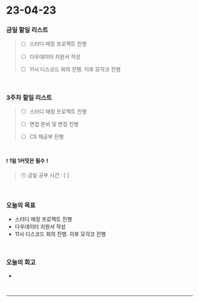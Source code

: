 # 23-04-23
### 금일 할일 리스트
> - [ ]  스터디 매칭 프로젝트 진행
>
> - [ ]  다우데이터 지원서 작성
>
> - [ ]  11시 디스코드 회의 진행. 이후 모각코 진행


<br/>

### 3주차 할일 리스트  
> - [ ]  스터디 매칭 프로젝트 진행
>
> - [ ]  면접 준비 및 면접 진행
>
> - [ ]  CS 재공부 진행

<br/>

❗ **1일 1커밋은 필수** ❗
> 🕒 금일 공부 시간 : [  ]
  
<br/>

### 오늘의 목표
- 스터디 매칭 프로젝트 진행
- 다우데이터 지원서 작성
- 11시 디스코드 회의 진행. 이후 모각코 진행

<br>

### 오늘의 회고
- 


<br/>

------------  
